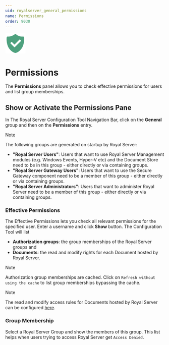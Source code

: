 ```yaml
---
uid: royalserver_general_permissions
name: Permissions
order: 9030
---
```


<img src="/r2023/images/RoyalServer/Svg/SVG_Security-Ok_32.svg" class="icon-left icon-lg" alt="" />

# Permissions

The **Permissions** panel allows you to check effective permissions for users and list group memberships.

## Show or Activate the Permissions Pane

In The Royal Server Configuration Tool Navigation Bar, click on the **General** group and then on the **Permissions** entry.

> [!NOTE]
> The following groups are generated on startup by Royal Server:
>
> - **"Royal Server Users"**: Users that want to use Royal Server Management modules (e.g. Windows Events, Hyper-V etc) and the Document Store need to be in this group - either directly or via containing groups.
> - **"Royal Server Gateway Users"**: Users that want to use the Secure Gateway component need to be a member of this group - either directly or via containing groups.
> - **"Royal Server Administrators"**: Users that want to administer Royal Server need to be a member of this group - either directly or via containing groups.

### Effective Permissions

The Effective Permissions lets you check all relevant permissions for the specified user.
Enter a username and click **Show** button. The Configuration Tool will list

- **Authorization groups**: the group memberships of the Royal Server groups and
- **Documents**: the read and modify rights for each Document hosted by Royal Server.

> [!NOTE]
> Authorization group memberships are cached. Click on `Refresh without using the cache` to list group memberships bypassing the cache.

> [!NOTE]
> The read and modify access rules for Documents hosted by Royal Server can be configured [here](../document-store-configuration/documents.md).

### Group Membership

Select a Royal Server Group and show the members of this group. This list helps when users trying to access Royal Server get `Access Denied`.

